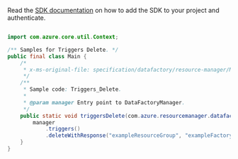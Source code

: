 Read the [SDK documentation](https://github.com/Azure/azure-sdk-for-java/blob/azure-resourcemanager-datafactory_1.0.0-beta.8/sdk/datafactory/azure-resourcemanager-datafactory/README.md) on how to add the SDK to your project and authenticate.

```java

import com.azure.core.util.Context;

/** Samples for Triggers Delete. */
public final class Main {
    /*
     * x-ms-original-file: specification/datafactory/resource-manager/Microsoft.DataFactory/stable/2018-06-01/examples/Triggers_Delete.json
     */
    /**
     * Sample code: Triggers_Delete.
     *
     * @param manager Entry point to DataFactoryManager.
     */
    public static void triggersDelete(com.azure.resourcemanager.datafactory.DataFactoryManager manager) {
        manager
            .triggers()
            .deleteWithResponse("exampleResourceGroup", "exampleFactoryName", "exampleTrigger", Context.NONE);
    }
}
```
